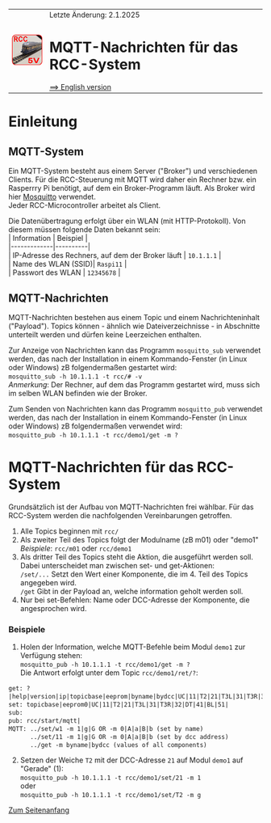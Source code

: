 <table><tr><td><img src="../../images/RCC5V_Logo_96.png"></img></td><td>
Letzte &Auml;nderung: 2.1.2025 <a name="up"></a><br>   
<h1>MQTT-Nachrichten für das RCC-System</h1>
<a href="README.md">==> English version</a>&nbsp; &nbsp; &nbsp; 
</td></tr></table>   

# Einleitung
## MQTT-System
Ein MQTT-System besteht aus einem Server ("Broker") und verschiedenen Clients. Für die RCC-Steuerung mit MQTT wird daher ein Rechner bzw. ein Rasperrry Pi benötigt, auf dem ein Broker-Programm läuft. Als Broker wird hier [Mosquitto](https://mosquitto.org/) verwendet.   
Jeder RCC-Microcontroller arbeitet als Client.   

Die Datenübertragung erfolgt über ein WLAN (mit HTTP-Protokoll). Von diesem müssen folgende Daten bekannt sein:   
| Information | Beispiel |   
|-------------|----------|   
| IP-Adresse des Rechners, auf dem der Broker läuft | `10.1.1.1` |   
| Name des WLAN (SSID)| `Raspi11` |   
| Passwort des WLAN | `12345678` |   

## MQTT-Nachrichten
MQTT-Nachrichten bestehen aus einem Topic und einem Nachrichteninhalt ("Payload"). Topics können - ähnlich wie Dateiverzeichnisse - in Abschnitte unterteilt werden und dürfen keine Leerzeichen enthalten.   

Zur Anzeige von Nachrichten kann das Programm `mosquitto_sub` verwendet werden, das nach der Installation in einem Kommando-Fenster (in Linux oder Windows) zB folgendermaßen gestartet wird:   
`mosquitto_sub -h 10.1.1.1 -t rcc/# -v`   
_Anmerkung_: Der Rechner, auf dem das Programm gestartet wird, muss sich im selben WLAN befinden wie der Broker.   

Zum Senden von Nachrichten kann das Programm `mosquitto_pub` verwendet werden, das nach der Installation in einem Kommando-Fenster (in Linux oder Windows) zB folgendermaßen verwendet wird:   
`mosquitto_pub -h 10.1.1.1 -t rcc/demo1/get -m ?`   

# MQTT-Nachrichten für das RCC-System
Grundsätzlich ist der Aufbau von MQTT-Nachrichten frei wählbar. Für das RCC-System werden die nachfolgenden Vereinbarungen getroffen.   

1. Alle Topics beginnen mit `rcc/`   
2. Als zweiter Teil des Topics folgt der Modulname (zB m01) oder "demo1"   
_Beispiele_: `rcc/m01` oder `rcc/demo1`   
3. Als dritter Teil des Topics steht die Aktion, die ausgeführt werden soll. Dabei unterscheidet man zwischen set- und get-Aktionen:   
`/set/...` Setzt den Wert einer Komponente, die im 4. Teil des Topics angegeben wird.   
`/get` Gibt in der Payload an, welche information geholt werden soll.   
4. Nur bei set-Befehlen: Name oder DCC-Adresse der Komponente, die angesprochen wird.    

### Beispiele
1. Holen der Information, welche MQTT-Befehle beim Modul `demo1` zur Verfügung stehen:   
`mosquitto_pub -h 10.1.1.1 -t rcc/demo1/get -m ?`   
Die Antwort erfolgt unter dem Topic `rcc/demo1/ret/?`:   
```   
get: ?|help|version|ip|topicbase|eeprom|byname|bydcc|UC|11|T2|21|T3L|31|T3R|32|DT|41|BL|51|
set: topicbase|eeprom0|UC|11|T2|21|T3L|31|T3R|32|DT|41|BL|51|
sub:
pub: rcc/start/mqtt|
MQTT: ../set/w1 -m 1|g|G OR -m 0|A|a|B|b (set by name)
      ../set/11 -m 1|g|G OR -m 0|A|a|B|b (set by dcc address)
      ../get -m byname|bydcc (values of all components)
```   
2. Setzen der Weiche `T2` mit der DCC-Adresse `21` auf Modul `demo1` auf "Gerade" (1):   
`mosquitto_pub -h 10.1.1.1 -t rcc/demo1/set/21 -m 1`   
oder   
`mosquitto_pub -h 10.1.1.1 -t rcc/demo1/set/T2 -m g`   

[Zum Seitenanfang](#up)   